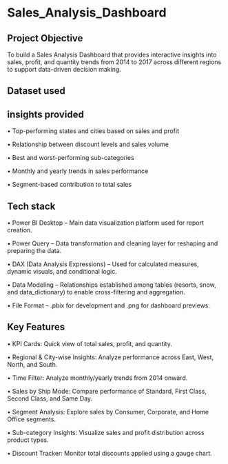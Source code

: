 # Sales_Analysis_Dashboard

## Project Objective

To build a Sales Analysis Dashboard that provides interactive insights into sales, profit, and quantity trends from 2014 to 2017 across different regions to support data-driven decision making.

## Dataset used


## insights provided

• Top-performing states and cities based on sales and profit<br>

• Relationship between discount levels and sales volume<br>

• Best and worst-performing sub-categories <br>

• Monthly and yearly trends in sales performance <br>

• Segment-based contribution to total sales <br>

## Tech stack

• Power BI Desktop – Main data visualization platform used for report creation.<br>

• Power Query – Data transformation and cleaning layer for reshaping and preparing the data.<br>

• DAX (Data Analysis Expressions) – Used for calculated measures, dynamic visuals, and conditional logic.<br>

• Data Modeling – Relationships established among tables (resorts, snow, and data_dictionary) to enable cross-filtering and aggregation.<br>

• File Format – .pbix for development and .png for dashboard previews.<br>

## Key Features

• KPI Cards: Quick view of total sales, profit, and quantity.<br>

• Regional & City-wise Insights: Analyze performance across East, West, North, and South.<br>

• Time Filter: Analyze monthly/yearly trends from 2014 onward.<br>

• Sales by Ship Mode: Compare performance of Standard, First Class, Second Class, and Same Day.<br>

• Segment Analysis: Explore sales by Consumer, Corporate, and Home Office segments.<br>

• Sub-category Insights: Visualize sales and profit distribution across product types.<br>

• Discount Tracker: Monitor total discounts applied using a gauge chart.
